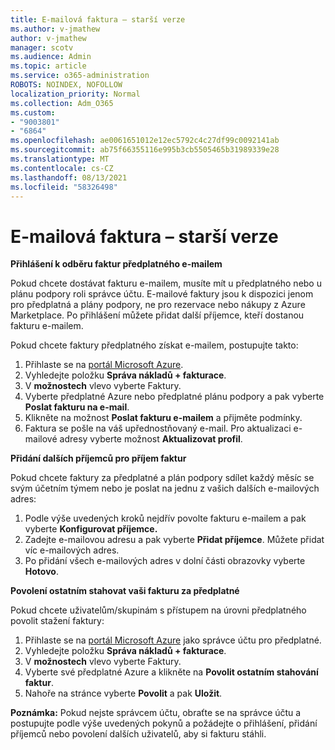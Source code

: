 ```yaml
---
title: E-mailová faktura – starší verze
ms.author: v-jmathew
author: v-jmathew
manager: scotv
ms.audience: Admin
ms.topic: article
ms.service: o365-administration
ROBOTS: NOINDEX, NOFOLLOW
localization_priority: Normal
ms.collection: Adm_O365
ms.custom:
- "9003801"
- "6864"
ms.openlocfilehash: ae0061651012e12ec5792c4c27df99c0092141ab
ms.sourcegitcommit: ab75f66355116e995b3cb5505465b31989339e28
ms.translationtype: MT
ms.contentlocale: cs-CZ
ms.lasthandoff: 08/13/2021
ms.locfileid: "58326498"
---
```

# <a name="e-mail-invoice---legacy"></a>E-mailová faktura – starší verze

**Přihlášení k odběru faktur předplatného e-mailem**

Pokud chcete dostávat fakturu e-mailem, musíte mít u předplatného nebo u plánu podpory roli správce účtu. E-mailové faktury jsou k dispozici jenom pro předplatná a plány podpory, ne pro rezervace nebo nákupy z Azure Marketplace. Po přihlášení můžete přidat další příjemce, kteří dostanou fakturu e-mailem.

Pokud chcete faktury předplatného získat e-mailem, postupujte takto:

1. Přihlaste se na [portál Microsoft Azure](https://portal.azure.com/).
2. Vyhledejte položku **Správa nákladů + fakturace**.
3. V **možnostech** vlevo vyberte Faktury.
4. Vyberte předplatné Azure nebo předplatné plánu podpory a pak vyberte **Poslat fakturu na e-mail**.
5. Klikněte na možnost **Poslat fakturu e-mailem** a přijměte podmínky.
6. Faktura se pošle na váš upřednostňovaný e-mail. Pro aktualizaci e-mailové adresy vyberte možnost **Aktualizovat profil**.

**Přidání dalších příjemců pro příjem faktur**

Pokud chcete faktury za předplatné a plán podpory sdílet každý měsíc se svým účetním týmem nebo je poslat na jednu z vašich dalších e-mailových adres:

1. Podle výše uvedených kroků nejdřív povolte fakturu e-mailem a pak vyberte **Konfigurovat příjemce.**
2. Zadejte e-mailovou adresu a pak vyberte **Přidat příjemce**. Můžete přidat víc e-mailových adres.
3. Po přidání všech e-mailových adres v dolní části obrazovky vyberte **Hotovo**.

**Povolení ostatním stahovat vaši fakturu za předplatné**

Pokud chcete uživatelům/skupinám s přístupem na úrovni předplatného povolit stažení faktury:

1. Přihlaste se na [portál Microsoft Azure](https://portal.azure.com/) jako správce účtu pro předplatné.
2. Vyhledejte položku **Správa nákladů + fakturace**.
3. V **možnostech** vlevo vyberte Faktury.
4. Vyberte své předplatné Azure a klikněte na **Povolit ostatním stahování faktur**.
5. Nahoře na stránce vyberte **Povolit** a pak **Uložit**.

**Poznámka:** Pokud nejste správcem účtu, obraťte se na správce účtu a postupujte podle výše uvedených pokynů a požádejte o přihlášení, přidání příjemců nebo povolení dalších uživatelů, aby si fakturu stáhli.
